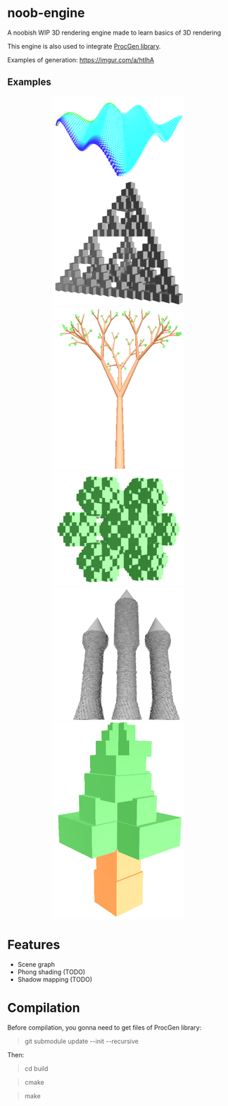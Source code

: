 # noob-engine
A noobish WIP 3D rendering engine made to learn basics of 3D rendering

This engine is also used to integrate [ProcGen library](https://github.com/Romop5/procgen/).

Examples of generation: https://imgur.com/a/htlhA

## Examples
<p align="center">

<img src="https://github.com/Romop5/noob-engine/blob/master/build/exampleProceduralPlane.png?raw=true" width="300px">
<img src="https://github.com/Romop5/noob-engine/blob/master/build/examplePyramide.png?raw=true" width="300px">
<img src="https://github.com/Romop5/noob-engine/blob/master/build/exampleRealTree.png?raw=true" width="300px">
<img src="https://github.com/Romop5/noob-engine/blob/master/build/exampleSiepiersky.png?raw=true" width="300px">
<img src="https://github.com/Romop5/noob-engine/blob/master/build/exampleTower.png?raw=true" width="300px">
<img src="https://github.com/Romop5/noob-engine/blob/master/build/exampleTree.png?raw=true" width="300px">
</p>



# Features
* Scene graph
* Phong shading (TODO)
* Shadow mapping (TODO)
# Compilation
Before compilation, you gonna need to get files of ProcGen library:
> git submodule update --init --recursive

Then:
> cd build

> cmake 

> make
